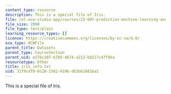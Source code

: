 ```yaml
---
content_type: resource
description: This is a special file of Iris.
file: /ol-ocw-studio-app/courses/15-097-prediction-machine-learning-and-statistics-spring-2012/31f9cdf90c2815829196d63bb1081ba1_iris_info.txt
file_size: 2998
file_type: text/plain
learning_resource_types: []
license: https://creativecommons.org/licenses/by-nc-sa/4.0/
ocw_type: OCWFile
parent_title: Datasets
parent_type: CourseSection
parent_uid: e276c107-67b9-4674-a212-bb217c47f9ba
resourcetype: Other
title: iris_info.txt
uid: 31f9cdf9-0c28-1582-9196-d63bb1081ba1
---
```

This is a special file of Iris.